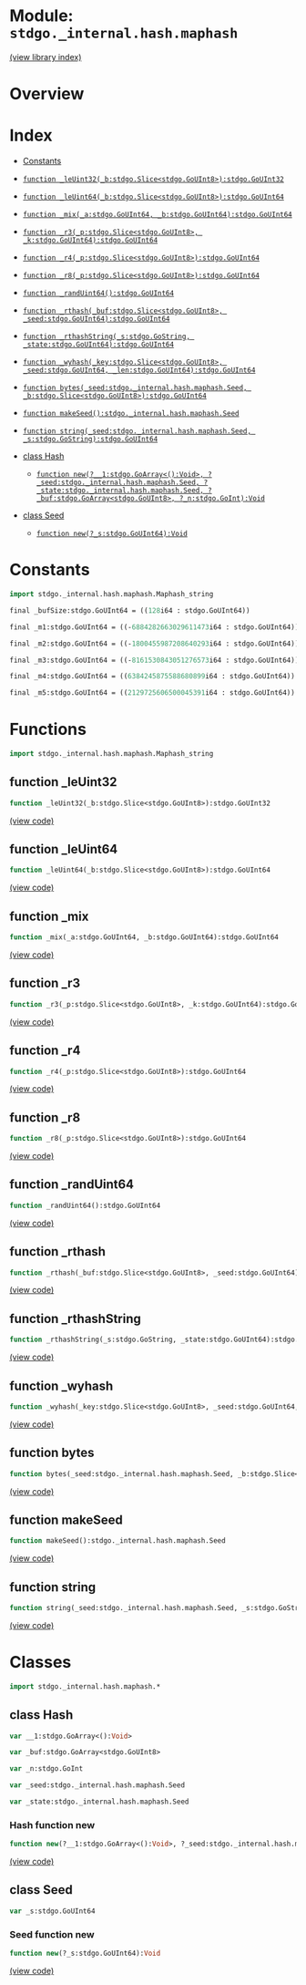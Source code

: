 # Module: `stdgo._internal.hash.maphash`

[(view library index)](../../../stdgo.md)


# Overview


# Index


- [Constants](<#constants>)

- [`function _leUint32(_b:stdgo.Slice<stdgo.GoUInt8>):stdgo.GoUInt32`](<#function-_leuint32>)

- [`function _leUint64(_b:stdgo.Slice<stdgo.GoUInt8>):stdgo.GoUInt64`](<#function-_leuint64>)

- [`function _mix(_a:stdgo.GoUInt64, _b:stdgo.GoUInt64):stdgo.GoUInt64`](<#function-_mix>)

- [`function _r3(_p:stdgo.Slice<stdgo.GoUInt8>, _k:stdgo.GoUInt64):stdgo.GoUInt64`](<#function-_r3>)

- [`function _r4(_p:stdgo.Slice<stdgo.GoUInt8>):stdgo.GoUInt64`](<#function-_r4>)

- [`function _r8(_p:stdgo.Slice<stdgo.GoUInt8>):stdgo.GoUInt64`](<#function-_r8>)

- [`function _randUint64():stdgo.GoUInt64`](<#function-_randuint64>)

- [`function _rthash(_buf:stdgo.Slice<stdgo.GoUInt8>, _seed:stdgo.GoUInt64):stdgo.GoUInt64`](<#function-_rthash>)

- [`function _rthashString(_s:stdgo.GoString, _state:stdgo.GoUInt64):stdgo.GoUInt64`](<#function-_rthashstring>)

- [`function _wyhash(_key:stdgo.Slice<stdgo.GoUInt8>, _seed:stdgo.GoUInt64, _len:stdgo.GoUInt64):stdgo.GoUInt64`](<#function-_wyhash>)

- [`function bytes(_seed:stdgo._internal.hash.maphash.Seed, _b:stdgo.Slice<stdgo.GoUInt8>):stdgo.GoUInt64`](<#function-bytes>)

- [`function makeSeed():stdgo._internal.hash.maphash.Seed`](<#function-makeseed>)

- [`function string(_seed:stdgo._internal.hash.maphash.Seed, _s:stdgo.GoString):stdgo.GoUInt64`](<#function-string>)

- [class Hash](<#class-hash>)

  - [`function new(?__1:stdgo.GoArray<():Void>, ?_seed:stdgo._internal.hash.maphash.Seed, ?_state:stdgo._internal.hash.maphash.Seed, ?_buf:stdgo.GoArray<stdgo.GoUInt8>, ?_n:stdgo.GoInt):Void`](<#hash-function-new>)

- [class Seed](<#class-seed>)

  - [`function new(?_s:stdgo.GoUInt64):Void`](<#seed-function-new>)

# Constants


```haxe
import stdgo._internal.hash.maphash.Maphash_string
```


```haxe
final _bufSize:stdgo.GoUInt64 = ((128i64 : stdgo.GoUInt64))
```


```haxe
final _m1:stdgo.GoUInt64 = ((-6884282663029611473i64 : stdgo.GoUInt64))
```


```haxe
final _m2:stdgo.GoUInt64 = ((-1800455987208640293i64 : stdgo.GoUInt64))
```


```haxe
final _m3:stdgo.GoUInt64 = ((-8161530843051276573i64 : stdgo.GoUInt64))
```


```haxe
final _m4:stdgo.GoUInt64 = ((6384245875588680899i64 : stdgo.GoUInt64))
```


```haxe
final _m5:stdgo.GoUInt64 = ((2129725606500045391i64 : stdgo.GoUInt64))
```


# Functions


```haxe
import stdgo._internal.hash.maphash.Maphash_string
```


## function \_leUint32


```haxe
function _leUint32(_b:stdgo.Slice<stdgo.GoUInt8>):stdgo.GoUInt32
```


[\(view code\)](<./Maphash_string.hx#L2>)


## function \_leUint64


```haxe
function _leUint64(_b:stdgo.Slice<stdgo.GoUInt8>):stdgo.GoUInt64
```


[\(view code\)](<./Maphash_string.hx#L2>)


## function \_mix


```haxe
function _mix(_a:stdgo.GoUInt64, _b:stdgo.GoUInt64):stdgo.GoUInt64
```


[\(view code\)](<./Maphash_string.hx#L2>)


## function \_r3


```haxe
function _r3(_p:stdgo.Slice<stdgo.GoUInt8>, _k:stdgo.GoUInt64):stdgo.GoUInt64
```


[\(view code\)](<./Maphash_string.hx#L2>)


## function \_r4


```haxe
function _r4(_p:stdgo.Slice<stdgo.GoUInt8>):stdgo.GoUInt64
```


[\(view code\)](<./Maphash_string.hx#L2>)


## function \_r8


```haxe
function _r8(_p:stdgo.Slice<stdgo.GoUInt8>):stdgo.GoUInt64
```


[\(view code\)](<./Maphash_string.hx#L2>)


## function \_randUint64


```haxe
function _randUint64():stdgo.GoUInt64
```


[\(view code\)](<./Maphash_string.hx#L2>)


## function \_rthash


```haxe
function _rthash(_buf:stdgo.Slice<stdgo.GoUInt8>, _seed:stdgo.GoUInt64):stdgo.GoUInt64
```


[\(view code\)](<./Maphash_string.hx#L2>)


## function \_rthashString


```haxe
function _rthashString(_s:stdgo.GoString, _state:stdgo.GoUInt64):stdgo.GoUInt64
```


[\(view code\)](<./Maphash_string.hx#L2>)


## function \_wyhash


```haxe
function _wyhash(_key:stdgo.Slice<stdgo.GoUInt8>, _seed:stdgo.GoUInt64, _len:stdgo.GoUInt64):stdgo.GoUInt64
```


[\(view code\)](<./Maphash_string.hx#L2>)


## function bytes


```haxe
function bytes(_seed:stdgo._internal.hash.maphash.Seed, _b:stdgo.Slice<stdgo.GoUInt8>):stdgo.GoUInt64
```


[\(view code\)](<./Maphash_string.hx#L2>)


## function makeSeed


```haxe
function makeSeed():stdgo._internal.hash.maphash.Seed
```


[\(view code\)](<./Maphash_string.hx#L2>)


## function string


```haxe
function string(_seed:stdgo._internal.hash.maphash.Seed, _s:stdgo.GoString):stdgo.GoUInt64
```


[\(view code\)](<./Maphash_string.hx#L2>)


# Classes


```haxe
import stdgo._internal.hash.maphash.*
```


## class Hash


```haxe
var __1:stdgo.GoArray<():Void>
```


```haxe
var _buf:stdgo.GoArray<stdgo.GoUInt8>
```


```haxe
var _n:stdgo.GoInt
```


```haxe
var _seed:stdgo._internal.hash.maphash.Seed
```


```haxe
var _state:stdgo._internal.hash.maphash.Seed
```


### Hash function new


```haxe
function new(?__1:stdgo.GoArray<():Void>, ?_seed:stdgo._internal.hash.maphash.Seed, ?_state:stdgo._internal.hash.maphash.Seed, ?_buf:stdgo.GoArray<stdgo.GoUInt8>, ?_n:stdgo.GoInt):Void
```


[\(view code\)](<./Maphash_Hash.hx#L9>)


## class Seed


```haxe
var _s:stdgo.GoUInt64
```


### Seed function new


```haxe
function new(?_s:stdgo.GoUInt64):Void
```


[\(view code\)](<./Maphash_Seed.hx#L4>)


